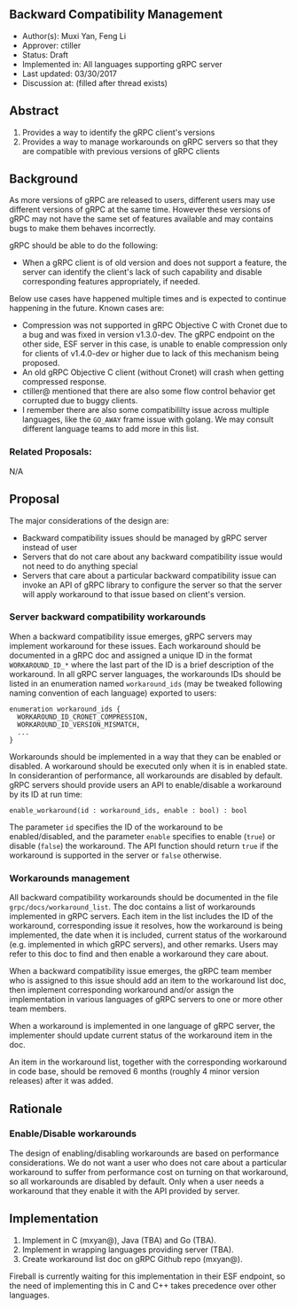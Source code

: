 Backward Compatibility Management
----
* Author(s): Muxi Yan, Feng Li
* Approver: ctiller
* Status: Draft
* Implemented in: All languages supporting gRPC server
* Last updated: 03/30/2017
* Discussion at: <google group thread> (filled after thread exists)

## Abstract

1. Provides a way to identify the gRPC client's versions
2. Provides a way to manage workarounds on gRPC servers so that they are compatible with previous versions of gRPC clients

## Background

As more versions of gRPC are released to users, different users may use different versions of gRPC at the same time. However these versions of gRPC may not have the same set of features available and may contains bugs to make them behaves incorrectly.

gRPC should be able to do the following:
* When a gRPC client is of old version and does not support a feature, the server can identify the client's lack of such capability and disable corresponding features appropriately, if needed.

Below use cases have happened multiple times and is expected to continue happening in the future. Known cases are:
* Compression was not supported in gRPC Objective C with Cronet due to a bug and was fixed in version v1.3.0-dev. The gRPC endpoint on the other side, ESF server in this case, is unable to enable compression only for clients of v1.4.0-dev or higher due to lack of this mechanism being proposed.
* An old gRPC Objective C client (without Cronet) will crash when getting compressed response.
* ctiller@ mentioned that there are also some flow control behavior get corrupted due to buggy clients.
* I remember there are also some compatibililty issue across multiple languages, like the `GO_AWAY` frame issue with golang. We may consult different language teams to add more in this list.

### Related Proposals: 
N/A

## Proposal
The major considerations of the design are:
* Backward compatibility issues should be managed by gRPC server instead of user
* Servers that do not care about any backward compatibility issue would not need to do anything special
* Servers that care about a particular backward compatibility issue can invoke an API of gRPC library to configure the server so that the server will apply workaround to that issue based on client's version.

### Server backward compatibility workarounds
When a backward compatibility issue emerges, gRPC servers may implement workaround for these issues. Each workaround should be documented in a gRPC doc and assigned a unique ID in the format `WORKAROUND_ID_*` where the last part of the ID is a brief description of the workaround. In all gRPC server languages, the workarounds IDs should be listed in an enumeration named `workaround_ids` (may be tweaked following naming convention of each language) exported to users:
```
enumeration workaround_ids {
  WORKAROUND_ID_CRONET_COMPRESSION,
  WORKAROUND_ID_VERSION_MISMATCH,
  ...
}
```

Workarounds should be implemented in a way that they can be enabled or disabled. A workaround should be executed only when it is in enabled state. In considerantion of performance, all workarounds are disabled by default. gRPC servers should provide users an API to enable/disable a workaround by its ID at run time:
```
enable_workaround(id : workaround_ids, enable : bool) : bool
```
The parameter `id` specifies the ID of the workaround to be enabled/disabled, and the parameter `enable` specifies to enable (`true`) or disable (`false`) the workaround. The API function should return `true` if the workaround is supported in the server or `false` otherwise.

### Workarounds management
All backward compatibility workarounds should be documented in the file `grpc/docs/workaround_list`. The doc contains a list of workarounds implemented in gRPC servers. Each item in the list includes the ID of the workaround, corresponding issue it resolves, how the workaround is being implemented, the date when it is included, current status of the workaround (e.g. implemented in which gRPC servers), and other remarks. Users may refer to this doc to find and then enable a workaround they care about. 

When a backward compatibility issue emerges, the gRPC team member who is assigned to this issue should add an item to the workaround list doc, then implement corresponding workaround and/or assign the implementation in various languages of gRPC servers to one or more other team members.

When a workaround is implemented in one language of gRPC server, the implementer should update current status of the workaround item in the doc.

An item in the workaround list, together with the corresponding workaround in code base, should be removed 6 months (roughly 4 minor version releases) after it was added.

## Rationale
### Enable/Disable workarounds
The design of enabling/disabling workarounds are based on performance considerations. We do not want a user who does not care about a particular workaround to suffer from performance cost on turning on that workaround, so all workarounds are disabled by default. Only when a user needs a workaround that they enable it with the API provided by server.

## Implementation
1. Implement in C (mxyan@), Java (TBA) and Go (TBA). 
2. Implement in wrapping languages providing server (TBA).
3. Create workaround list doc on gRPC Github repo (mxyan@).

Fireball is currently waiting for this implementation in their ESF endpoint, so the need of implementing this in C and C++ takes precedence over other languages.
